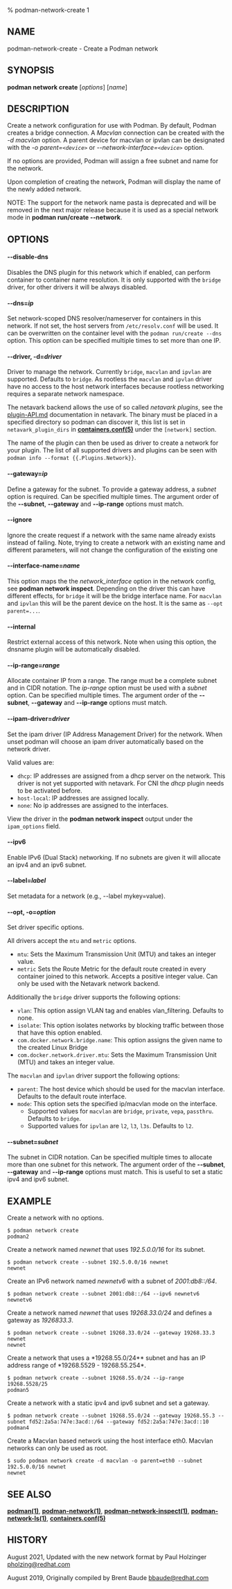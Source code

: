 % podman-network-create 1

## NAME

podman\-network-create - Create a Podman network

## SYNOPSIS

**podman network create** [*options*] [*name*]

## DESCRIPTION

Create a network configuration for use with Podman. By default, Podman creates a bridge connection.
A _Macvlan_ connection can be created with the _-d macvlan_ option. A parent device for macvlan or
ipvlan can be designated with the _-o parent=`<device>`_ or _--network-interface=`<device>`_ option.

If no options are provided, Podman will assign a free subnet and name for the network.

Upon completion of creating the network, Podman will display the name of the newly added network.

NOTE: The support for the network name pasta is deprecated and will be removed in the next major
release because it is used as a special network mode in **podman run/create --network**.

## OPTIONS

#### **--disable-dns**

Disables the DNS plugin for this network which if enabled, can perform container to container name
resolution. It is only supported with the `bridge` driver, for other drivers it will be always disabled.

#### **--dns**=_ip_

Set network-scoped DNS resolver/nameserver for containers in this network. If not set, the host servers from `/etc/resolv.conf` will be used. It can be overwritten on the container level with the `podman run/create --dns` option. This option can be specified multiple times to set more than one IP.

#### **--driver**, **-d**=_driver_

Driver to manage the network. Currently `bridge`, `macvlan` and `ipvlan` are supported. Defaults to `bridge`.
As rootless the `macvlan` and `ipvlan` driver have no access to the host network interfaces because rootless networking requires a separate network namespace.

The netavark backend allows the use of so called _netavark plugins_, see the
[plugin-API.md](https://github.com/containers/netavark/blob/main/plugin-API.md)
documentation in netavark. The binary must be placed in a specified directory
so podman can discover it, this list is set in `netavark_plugin_dirs` in
**[containers.conf(5)](https://github.com/containers/common/blob/main/docs/containers.conf.5.md)**
under the `[network]` section.

The name of the plugin can then be used as driver to create a network for your plugin.
The list of all supported drivers and plugins can be seen with `podman info --format {{.Plugins.Network}}`.

#### **--gateway**=_ip_

Define a gateway for the subnet. To provide a gateway address, a
_subnet_ option is required. Can be specified multiple times.
The argument order of the **--subnet**, **--gateway** and **--ip-range** options must match.

#### **--ignore**

Ignore the create request if a network with the same name already exists instead of failing.
Note, trying to create a network with an existing name and different parameters, will not change the configuration of the existing one

#### **--interface-name**=_name_

This option maps the the _network_interface_ option in the network config, see **podman network inspect**.
Depending on the driver this can have different effects, for `bridge` it will be the bridge interface name.
For `macvlan` and `ipvlan` this will be the parent device on the host. It is the same as `--opt parent=...`.

#### **--internal**

Restrict external access of this network. Note when using this option, the dnsname plugin will be
automatically disabled.

#### **--ip-range**=_range_

Allocate container IP from a range. The range must be a complete subnet and in CIDR notation. The _ip-range_ option
must be used with a _subnet_ option. Can be specified multiple times.
The argument order of the **--subnet**, **--gateway** and **--ip-range** options must match.

#### **--ipam-driver**=_driver_

Set the ipam driver (IP Address Management Driver) for the network. When unset podman will choose an
ipam driver automatically based on the network driver.

Valid values are:

- `dhcp`: IP addresses are assigned from a dhcp server on the network. This driver is not yet supported with netavark. For CNI the _dhcp_ plugin needs to be activated before.
- `host-local`: IP addresses are assigned locally.
- `none`: No ip addresses are assigned to the interfaces.

View the driver in the **podman network inspect** output under the `ipam_options` field.

#### **--ipv6**

Enable IPv6 (Dual Stack) networking. If no subnets are given it will allocate an ipv4 and an ipv6 subnet.

#### **--label**=_label_

Set metadata for a network (e.g., --label mykey=value).

#### **--opt**, **-o**=_option_

Set driver specific options.

All drivers accept the `mtu` and `metric` options.

- `mtu`: Sets the Maximum Transmission Unit (MTU) and takes an integer value.
- `metric` Sets the Route Metric for the default route created in every container joined to this network. Accepts a positive integer value. Can only be used with the Netavark network backend.

Additionally the `bridge` driver supports the following options:

- `vlan`: This option assign VLAN tag and enables vlan_filtering. Defaults to none.
- `isolate`: This option isolates networks by blocking traffic between those that have this option enabled.
- `com.docker.network.bridge.name`: This option assigns the given name to the created Linux Bridge
- `com.docker.network.driver.mtu`: Sets the Maximum Transmission Unit (MTU) and takes an integer value.

The `macvlan` and `ipvlan` driver support the following options:

- `parent`: The host device which should be used for the macvlan interface. Defaults to the default route interface.
- `mode`: This option sets the specified ip/macvlan mode on the interface.
  - Supported values for `macvlan` are `bridge`, `private`, `vepa`, `passthru`. Defaults to `bridge`.
  - Supported values for `ipvlan` are `l2`, `l3`, `l3s`. Defaults to `l2`.

#### **--subnet**=_subnet_

The subnet in CIDR notation. Can be specified multiple times to allocate more than one subnet for this network.
The argument order of the **--subnet**, **--gateway** and **--ip-range** options must match.
This is useful to set a static ipv4 and ipv6 subnet.

## EXAMPLE

Create a network with no options.

```
$ podman network create
podman2
```

Create a network named _newnet_ that uses _192.5.0.0/16_ for its subnet.

```
$ podman network create --subnet 192.5.0.0/16 newnet
newnet
```

Create an IPv6 network named _newnetv6_ with a subnet of _2001:db8::/64_.

```
$ podman network create --subnet 2001:db8::/64 --ipv6 newnetv6
newnetv6
```

Create a network named _newnet_ that uses _19268.33.0/24_ and defines a gateway as _1926833.3_.

```
$ podman network create --subnet 19268.33.0/24 --gateway 19268.33.3 newnet
newnet
```

Create a network that uses a *19268.55.0/24\*\* subnet and has an IP address range of *19268.5529 - 19268.55.254\*.

```
$ podman network create --subnet 19268.55.0/24 --ip-range 19268.5528/25
podman5
```

Create a network with a static ipv4 and ipv6 subnet and set a gateway.

```
$ podman network create --subnet 19268.55.0/24 --gateway 19268.55.3 --subnet fd52:2a5a:747e:3acd::/64 --gateway fd52:2a5a:747e:3acd::10
podman4
```

Create a Macvlan based network using the host interface eth0. Macvlan networks can only be used as root.

```
$ sudo podman network create -d macvlan -o parent=eth0 --subnet 192.5.0.0/16 newnet
newnet
```

## SEE ALSO

**[podman(1)](podman.md)**, **[podman-network(1)](commands/podman-network/podman-network.md)**, **[podman-network-inspect(1)](commands/podman-network/podman-network-inspect.md)**, **[podman-network-ls(1)](commands/podman-network/podman-network-ls.md)**, **[containers.conf(5)](https://github.com/containers/common/blob/main/docs/containers.conf.5.md)**

## HISTORY

August 2021, Updated with the new network format by Paul Holzinger <pholzing@redhat.com>

August 2019, Originally compiled by Brent Baude <bbaude@redhat.com>
